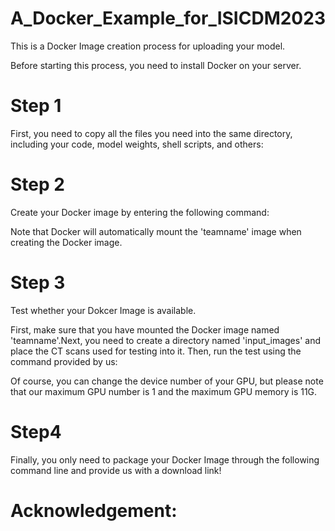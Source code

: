 # A_Docker_Example_for_ISICDM2023
This is a Docker Image creation process for uploading your model.

Before starting this process, you need to install Docker on your server.

# Step 1
First, you need to copy all the files you need into the same directory, including your code, model weights, shell scripts, and others:


# Step 2
Create your Docker image by entering the following command:


Note that Docker will automatically mount the 'teamname' image when creating the Docker image.
# Step 3

Test whether your Dokcer Image is available.

First, make sure that you have mounted the Docker image named 'teamname'.Next, you need to create a directory named 'input_images' and place the CT scans used for testing into it. Then, run the test using the command provided by us:


Of course, you can change the device number of your GPU, but please note that our maximum GPU number is 1 and the maximum GPU memory is 11G.


# Step4
Finally, you only need to package your Docker Image through the following command line and provide us with a download link!

# Acknowledgement:
